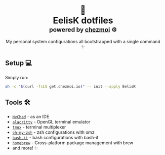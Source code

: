 <div align="center">
    <h1>
        <a name="top" title="dotfiles">📂</a><br/>EelisK dotfiles<br/>
        <sup>
            <sub>
                powered by <a href="https://www.chezmoi.io/">chezmoi</a> ⚙️
            </sub>
        </sup>
    </h1>
    <p>My personal system configurations all bootstrapped with a single command ✨ </p>
</div>

## Setup 💻

Simply run:

```sh
sh -c "$(curl -fsLS get.chezmoi.io)" -- init --apply EelisK
```

## Tools 🛠️

- [`NvChad`](https://nvchad.com/) - as an IDE
- [`alacritty`](https://github.com/alacritty/alacritty) - OpenGL terminal emulator
- [`tmux`](https://github.com/tmux/tmux) - terminal multiplexer
- [`oh-my-zsh`](https://github.com/ohmyzsh/ohmyzsh/) - zsh configurations with omz
- [`bash-it`](https://github.com/Bash-it/bash-it) - bash configurations with bash-it
- [`homebrew`](https://github.com/Homebrew/brew) - Cross-platform package management with brew
- and more! ✨
